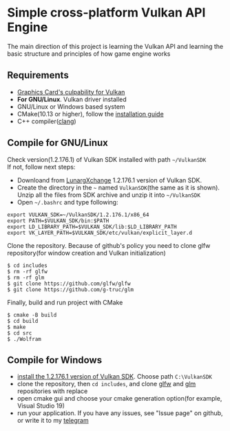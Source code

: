 # Simple cross-platform Vulkan API Engine
The main direction of this project is learning the Vulkan API and learning the basic structure and principles of how game engine works
## Requirements
- [Graphics Card's culpability for Vulkan](http://vulkan.gpuinfo.org/)
- **For GNU/Linux**. Vulkan driver installed
- GNU/Linux or Windows based system
- CMake(10.13 or higher), follow the [installation guide](https://cmake.org/install/)
- C++ compiler([clang](https://clang.llvm.org/get_started.html))
## Compile for GNU/Linux
Check version(1.2.176.1) of Vulkan SDK installed with path `~/VulkanSDK`  
If not, follow next steps:  
  - Downloand from [LunargXchange](https://vulkan.lunarg.com/sdk/home) 1.2.176.1 version of Vulkan SDK.  
  - Create the directory in the `~` named `VulkanSDK`(the same as it is shown). Unzip all the files from SDK archive and unzip it into `~/VulkanSDK`  
  - Open `~/.bashrc` and type following:  
  ```
  export VULKAN_SDK=~/VulkanSDK/1.2.176.1/x86_64   
  export PATH=$VULKAN_SDK/bin:$PATH  
  export LD_LIBRARY_PATH=$VULKAN_SDK/lib:$LD_LIBRARY_PATH   
  export VK_LAYER_PATH=$VULKAN_SDK/etc/vulkan/explicit_layer.d
  ```
Clone the repository. Because of github's policy you need to clone glfw repository(for window creation and Vulkan initialization)
```
$ cd includes
$ rm -rf glfw
$ rm -rf glm
$ git clone https://github.com/glfw/glfw
$ git clone https://github.com/g-truc/glm
```  
Finally, build and run project with CMake
```
$ cmake -B build
$ cd build
$ make
$ cd src
$ ./Wolfram
```
## Compile for Windows
- [install the 1.2.176.1 version of Vulkan SDK](https://vulkan.lunarg.com/sdk/home). Choose path `C:\VulkanSDK`
- clone the repository, then `cd includes`, and clone [glfw](https://github.com/glfw/glfw) and [glm](https://github.com/Groovounet/glm.git) repositories with replace
- open cmake gui and choose your cmake generation option(for example, Visual Studio 19)
- run your application. If you have any issues, see "Issue page" on github, or write it to my [telegram](t.me/Umlaut)
